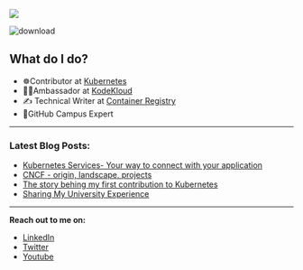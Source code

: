 ![](https://komarev.com/ghpvc/?username=NitishKumar06&color=blue&style=plastic)

![download](https://user-images.githubusercontent.com/86051118/219541058-2333a156-367a-4a4a-83d7-082176d96d96.png)

## What do I do?

- ☸️Contributor at [Kubernetes](https://kubernetes.io/) 
- 🧑‍🎓Ambassador at [KodeKloud](https://kodekloud.com/)
- ✍️ Technical Writer at [Container Registry](https://container-registry.com/)
- 🚩GitHub Campus Expert 

---

### Latest Blog Posts:
  <!-- BLOG-POST-LIST:START -->
  - [Kubernetes Services- Your way to connect with your application](https://nitishblog.hashnode.dev/kubernetes-services-your-way-to-connect-with-your-application)
  - [CNCF - origin, landscape, projects](https://nitishblog.hashnode.dev/what-is-cncf-origin-landscape-projects)
  - [The story behing my first contribution to Kubernetes](https://nitishblog.hashnode.dev/the-story-behind-my-first-contribution-to-kubernetes)
  - [Sharing My University Experience](https://nitishblog.hashnode.dev/sharing-my-university-experience-nitish-kumar)
  <!-- BLOG-POST-LIST:END -->
  
  ---

<!--  -->

**Reach out to me on:**

- [LinkedIn](https://www.linkedin.com/in/nitishkumar06/)
- [Twitter](https://twitter.com/Nitishtwt06)
- [Youtube](https://www.youtube.com/channel/UCEWyvmnnZpfzU9cKLErAu_Q)


